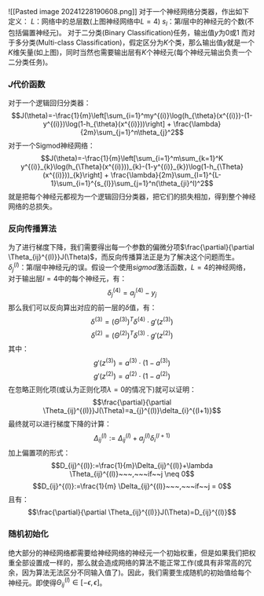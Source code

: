 ![[Pasted image 20241228190608.png]]
对于一个神经网络分类器，作出如下定义：
$L$：网络中的总层数(上图神经网络中$L=4$)
$s_{l}$：第$l$层中的神经元的个数(不包括偏置神经元)。
对于二分类(Binary Classification)任务，输出值$y$为0或1
而对于多分类(Multi-class Classification)，假定区分为$K$个类，那么输出值$y$就是一个$K$维矢量(如上图)，同时当然也需要输出层有$K$个神经元(每个神经元输出负责一个二分类任务)。

### $J$代价函数
对于一个逻辑回归分类器：
$$J(\theta)=-\frac{1}{m}\left[\sum_{i=1}^my^{(i)}\log(h_{\theta}(x^{(i)})-(1-y^{(i)})\log(1-h_{\theta}(x^{(i)}))\right] + \frac{\lambda}{2m}\sum_{j=1}^n\theta_{j}^2$$
对于一个Sigmod神经网络：$$J(\theta)=-\frac{1}{m}\left[\sum_{i=1}^m\sum_{k=1}^K y^{(i)}_{k}\log(h_{\Theta}(x^{(i)}))_{k}-(1-y^{(i)}_{k})\log(1-h_{\Theta}(x^{(i)}))_{k}\right] + \frac{\lambda}{2m}\sum_{l=1}^{L-1}\sum_{i=1}^{s_{l}}\sum_{j=1}^n(\theta_{ji}^l)^2$$就是把每个神经元都视为一个逻辑回归分类器，把它们的损失相加，得到整个神经网络的总损失。

### 反向传播算法
为了进行梯度下降，我们需要得出每一个参数的偏微分项$\frac{\partial}{\partial \Theta_{ij}^{(l)}}J(\Theta)$，而反向传播算法正是为了解决这个问题而生。
$\delta_{j}^{(l)}$：第$l$层中神经元$j$的误。假设一个使用$sigmod$激活函数，$L=4$的神经网络，对于输出层$l=4$中的每个神经元，有：$$\delta_{j}^{(4)}=a_{j}^{(4)}-y_{j}$$那么我们可以反向算出对应的前一层的$\delta$值，有：$$\delta^{(3)}=(\Theta^{(3)})^T\delta^{(4)} \cdot g'(z^{(3)})$$$$\delta^{(2)}=(\Theta^{(2)})^T\delta^{(3)} \cdot g'(z^{(2)})$$
其中：$$g'(z^{(3)})=a^{(3)}\cdot(1-a^{(3)})$$$$g'(z^{(2)})=a^{(2)}\cdot(1-a^{(2)})$$在忽略正则化项(或认为正则化项$\lambda=0$的情况下)就可以证明：$$\frac{\partial}{\partial \Theta_{ij}^{(l)}}J(\Theta)=a_{j}^{(l)}\delta_{i}^{(l+1)}$$最终就可以进行梯度下降的计算：$$\Delta_{ij}^{(l)}:=\Delta_{ij}^{(l)}+a_{j}^{(l)}\delta_{i}^{(l+1)}$$
加上偏置项的形式：$$D_{ij}^{(l)}:=\frac{1}{m}\Delta_{ij}^{(l)}+\lambda \Theta_{ij}^{(l)}~~~,~~~if~~j \neq 0$$$$D_{ij}^{(l)}:=\frac{1}{m} \Delta_{ij}^{(l)}~~~,~~~if~~j = 0$$且有：$$\frac{\partial}{\partial \Theta_{ij}^{(l)}}J(\Theta)=D_{ij}^{(l)}$$
### 随机初始化
绝大部分的神经网络都需要给神经网络的神经元一个初始权重，但是如果我们把权重全部设置成一样的，那么就会造成网络的算法不能正常工作(或具有非常高的冗余，因为算法无法区分不同输入值了)。因此，我们需要生成随机的初始值给每个神经元。即使得$\Theta_{ij}^{(l)}\in[-\epsilon, \epsilon]$。